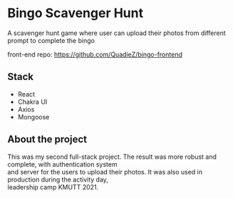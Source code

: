 # Bingo Scavenger Hunt
A scavenger hunt game where user can upload their photos from different prompt to complete the bingo

front-end repo: https://github.com/QuadieZ/bingo-frontend

## Stack
- React
- Chakra UI
- Axios
- Mongoose

## About the project
This was my second full-stack project. The result was more robust and complete, with authentication system \
and server for the users to upload their photos. It was also used in production during the activity day, \
leadership camp KMUTT 2021.
